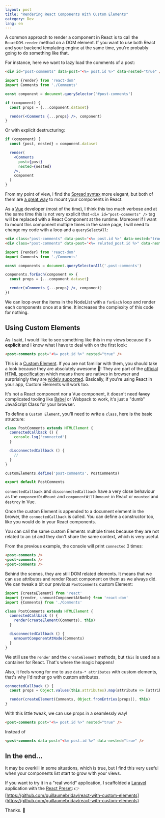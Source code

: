 ```yaml
---
layout: post
title: "Rendering React Components With Custom Elements"
category: Dev
lang: en
---
```


A common approach to render a component in React is to call the `ReactDOM.render` method on a DOM element. If you want to use both React and your backend templating engine at the same time, you're probably going to do something like that.

For instance, here we want to lazy load the comments of a post:
```html
<div id="post-comments" data-post="<%= post.id %>" data-nested="true" />
```

```jsx
import {render} from 'react-dom'
import Comments from './Comments'

const component = document.querySelector('#post-comments')

if (component) {
  const props = {...component.dataset}

  render(<Comments {...props} />, component)
}
```

Or with explicit destructuring:
```jsx
if (component) {
  const {post, nested} = component.dataset

  render(
    <Comments
      post={post}
      nested={nested}
    />,
    component
  )
}
```

From my point of view, I find the [Spread syntax](https://developer.mozilla.org/en-US/docs/Web/JavaScript/Reference/Operators/Spread_syntax) more elegant, but both of them are [a great way](https://reactjs.org/docs/components-and-props.html) to mount your components in React.

As a [Vue](https://vuejs.org/) developer (most of the time), I think this too much verbose and at the same time this is not very explicit that `<div id="post-comments" />` tag will be replaced with a React Component at the runtime. Moreover if I want to mount this component multiple times in the same page, I will need to change my code with a loop and a `querySelectAll`:

```html
<div class="post-comments" data-post="<%= post.id %>" data-nested="true" />
<div class="post-comments" data-post="<%= related_post.id %>" data-nested="false" />
```

```jsx
import {render} from 'react-dom'
import Comments from './Comments'

const components = document.querySelectorAll('.post-comments')

components.forEach(component => {
  const props = {...component.dataset}

  render(<Comments {...props} />, component)
})
```

We can loop over the items in the NodeList with a `forEach` loop and render each components once at a time. It increases the complexity of this code for nothing.

## Using Custom Elements

As I said, I would like to see something like this in my views because it's **explicit** and I know what I have to deal with on the first look:

```html
<post-comments post="<%= post.id %>" nested="true" />
```

This is a [Custom Element](https://developer.mozilla.org/en-US/docs/Web/Web_Components/Using_custom_elements). If you are not familiar with them, you should take a look because they are absolutely awesome 🤯! They are part of the [official HTML specification](https://html.spec.whatwg.org/multipage/custom-elements.html) which means there are natives in browser and surprisingly they are [widely supported](https://caniuse.com/#feat=custom-elementsv1). Basically, if you're using React in your app, Custom Elements will work too.

It's not a React component nor a Vue component, it doesn't need ~~fancy~~ complicated tooling like [Babel](https://babeljs.io/) or Webpack to work, it's just a "dumb" JavaScript Class for your browser.

To define a `Custom Element`, you'll need to write a `class`, here is the basic structure:

```js
class PostComments extends HTMLElement {
  connectedCallback () {
    console.log('connected')
  }

  disconnectedCallback () {
    //
  }
}

customElements.define('post-comments', PostComments)

export default PostComments
```

`connectedCallback` and `disconnectedCallback` have a very close behaviour as the `componentDidMount` and `componentWillUnmount` in React or `mounted` and `destroy` in Vue.

Once the custom Element is appended to a document element in the brower, the `connectedCallback` is called. You can define a constructor too, like you would do in your React components.

You can call the same custom Elements multiple times because they are not related to an `id` and they don't share the same context, which is very useful.

From the previous example, the console will print `connected` 3 times:
```html
<post-comments />
<post-comments />
<post-comments />
```

Behind the scenes, they are still DOM related elements. It means that we can use attributes and render React component on them as we always did. We can tweak a bit our previous `PostComments` custom Element:

```js
import {createElement} from 'react'
import {render, unmountComponentAtNode} from 'react-dom'
import {Comments} from './Comments'

class PostComments extends HTMLElement {
  connectedCallback () {
    render(createElement(Comments), this)
  }

  disconnectedCallback () {
    unmountComponentAtNode(Comments)
  }
}
```

We still use the `render` and the `createElement` methods, but `this` is used as a container for React. That's where the magic happens!

Also, it feels wrong for me to use `data-* attributes` with custom elements, that's why I'd rather go with custom attributes.

```js
connectedCallback () {
  const props = Object.values(this.attributes).map(attribute => [attribute.name, attribute.value])

  render(createElement(Comments, Object.fromEntries(props)), this)
}
```

With this little tweak, we can use props in a seamlessly way!

```html
<post-comments post="<%= post.id %>" nested="true" />
```

Instead of

```html
<post-comments data-post="<%= post.id %>" data-nested="true" />
```

## In the end...

It may be overkill in some situations, which is true, but I find this very useful when your components list start to grow with your views.

If you want to try it in a "real world" application, I scaffolded a [Laravel](https://laravel.com/) application with the [React Preset](https://laravel.com/docs/7.x/frontend#using-react): 👉 [https://github.com/guillaumebriday/react-with-custom-elements](https://github.com/guillaumebriday/react-with-custom-elements)


Thanks. 👋
